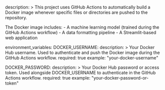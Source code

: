 description: >
  This project uses GitHub Actions to automatically build a Docker image
  whenever specific files or directories are pushed to the repository.

  The Docker image includes:
    - A machine learning model (trained during the GitHub Actions workflow)
    - A data formatting pipeline
    - A Streamlit-based web application

environment_variables:
  DOCKER_USERNAME:
    description: >
      Your Docker Hub username. Used to authenticate and push the Docker image
      during the GitHub Actions workflow.
    required: true
    example: "your-docker-username"

  DOCKER_PASSWORD:
    description: >
      Your Docker Hub password or access token. Used alongside DOCKER_USERNAME
      to authenticate in the GitHub Actions workflow.
    required: true
    example: "your-docker-password-or-token"

